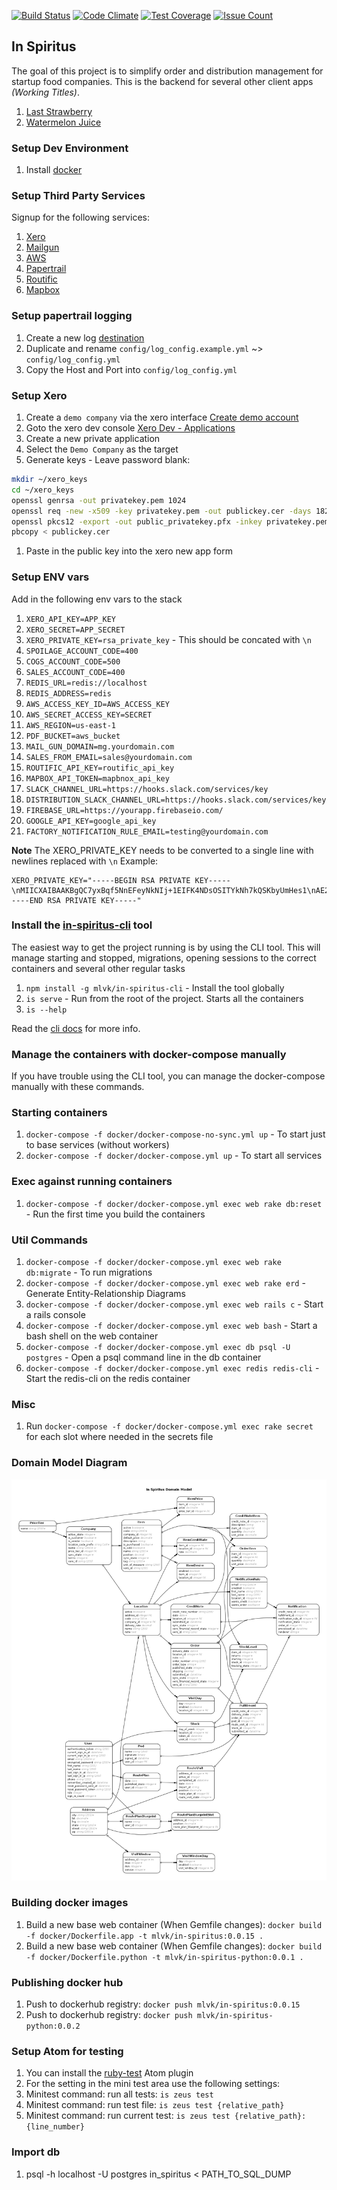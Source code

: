 [![Build Status](https://travis-ci.org/mlvk/in-spiritus.svg?branch=master)](https://travis-ci.org/mlvk/in-spiritus)
[![Code Climate](https://codeclimate.com/github/mlvk/in-spiritus/badges/gpa.svg)](https://codeclimate.com/github/mlvk/in-spiritus)
[![Test Coverage](https://codeclimate.com/github/mlvk/in-spiritus/badges/coverage.svg)](https://codeclimate.com/github/mlvk/in-spiritus/coverage)
[![Issue Count](https://codeclimate.com/github/mlvk/in-spiritus/badges/issue_count.svg)](https://codeclimate.com/github/mlvk/in-spiritus)
## In Spiritus
The goal of this project is to simplify order and distribution management for startup food companies. This is the backend for several other client apps *(Working Titles)*.

1. [Last Strawberry](https://github.com/mlvk/last-strawberry)
1. [Watermelon Juice](https://github.com/mlvk/watermelon-juice)

### Setup Dev Environment
1. Install [docker](https://docs.docker.com/engine/installation/)

### Setup Third Party Services
Signup for the following services:

1. [Xero](http://xero.com)
1. [Mailgun](http://mailgun.com)
1. [AWS](https://aws.amazon.com/)
1. [Papertrail](https://papertrailapp.com/)
1. [Routific](https://routific.com)
1. [Mapbox](https://www.mapbox.com/)

### Setup papertrail logging
1. Create a new log [destination](https://papertrailapp.com/account/destinations)
1. Duplicate and rename `config/log_config.example.yml` ~> `config/log_config.yml`
1. Copy the Host and Port into `config/log_config.yml`

### Setup Xero
1. Create a `demo company` via the xero interface [Create demo account](https://my.xero.com/!xkcD/Dashboard)
1. Goto the xero dev console [Xero Dev - Applications](https://app.xero.com/Application/List)
1. Create a new private application
1. Select the `Demo Company` as the target
1. Generate keys - Leave password blank:

  ```bash
  mkdir ~/xero_keys
  cd ~/xero_keys
  openssl genrsa -out privatekey.pem 1024
  openssl req -new -x509 -key privatekey.pem -out publickey.cer -days 1825
  openssl pkcs12 -export -out public_privatekey.pfx -inkey privatekey.pem -in publickey.cer
  pbcopy < publickey.cer
  ```
1. Paste in the public key into the xero new app form

### Setup ENV vars
Add in the following env vars to the stack

1. `XERO_API_KEY=APP_KEY`
1. `XERO_SECRET=APP_SECRET`
1. `XERO_PRIVATE_KEY=rsa_private_key` - This should be concated with `\n`
1. `SPOILAGE_ACCOUNT_CODE=400`
1. `COGS_ACCOUNT_CODE=500`
1. `SALES_ACCOUNT_CODE=400`
1. `REDIS_URL=redis://localhost`
1. `REDIS_ADDRESS=redis`
1. `AWS_ACCESS_KEY_ID=AWS_ACCESS_KEY`
1. `AWS_SECRET_ACCESS_KEY=SECRET`
1. `AWS_REGION=us-east-1`
1. `PDF_BUCKET=aws_bucket`
1. `MAIL_GUN_DOMAIN=mg.yourdomain.com`
1. `SALES_FROM_EMAIL=sales@yourdomain.com`
1. `ROUTIFIC_API_KEY=routific_api_key`
1. `MAPBOX_API_TOKEN=mapbnox_api_key`
1. `SLACK_CHANNEL_URL=https://hooks.slack.com/services/key`
1. `DISTRIBUTION_SLACK_CHANNEL_URL=https://hooks.slack.com/services/key`
1. `FIREBASE_URL=https://yourapp.firebaseio.com/`
1. `GOOGLE_API_KEY=google_api_key`
1. `FACTORY_NOTIFICATION_RULE_EMAIL=testing@yourdomain.com`

**Note** The XERO_PRIVATE_KEY needs to be converted to a single line with newlines replaced with `\n`
Example:

```
XERO_PRIVATE_KEY="-----BEGIN RSA PRIVATE KEY-----\nMIICXAIBAAKBgQC7yxBqf5NnEFeyNkNIj+1EIFK4NDsOSITYkNh7kQSKbyUmHes1\nAE29ePg7+S8mYhMBfQy0U/2IGI9RDsQKsZLpEj0iiBpBLtl0N1sg90Nc+RjEAPaR\nA63bKVDi1fCstilaQbXN7dQeGEOg83Zh/5WzNtdJlC823iDoWwCWVhK63wIDAQAB\nAoGARZCKazkJDHO0WLLbJ8URGlxy6AOJINhiRasaVmO47+MOOpl2Xx9RrLPkvKtM\n+QX5jmKZUu+NsqhOZrN2kZOIHKS7lV/+6HkxCVhmkWFN1Y0oapaZ8Gggp7OJ2uwP\nv3eXeOzZnlqY/cwjDzntgyO5Gyek47rwh319q62VRxwJ/wECQQD5LRCRfQryrYgu\nVO2wjOeWX3bfHI8wk+8wjwQ7BSdROME2N+/opUuWUZ5pmjaowEYuSuEqdakkDIfU\n1EseYwFfAkEAwO+nYRrMIW9Jv7zWB0sHK3f01rQqL0uRudRkZoaMKRu+CzODOdHX\n3PMqgPlip9OypK/uDRL1teQ8zj+QDTs2gQJBALOmxSJQSFttuBjHjNPU04g8bhRU\nnvyEPFkDVCaFcbKCu/MuY1+WBahsU22LLUt/zVnFDRDC4l8mVayiH0LaWPsCQH2i\nkWgWPx71jruiJ+0P2ldgAbteDqpFl1tfBxIMQ3Dxc8tve+BG2T4zylW6D5ghro63\nUViKJB6RxVa45WD4UgECQFWqHSe84+hoNgel5gZw2nIF8kNvnT0mI6EQRTfXqFcG\nXlR1tb04Ega6LrgXD7W120NXPKK+R3GO2AxIi7vg9qU=\n-----END RSA PRIVATE KEY-----"
```

### Install the [in-spiritus-cli](https://github.com/mlvk/in-spiritus-cli) tool
The easiest way to get the project running is by using the CLI tool. This will manage starting and stopped, migrations, opening sessions to the correct containers and several other regular tasks

1. `npm install -g mlvk/in-spiritus-cli` - Install the tool globally
1. `is serve` - Run from the root of the project. Starts all the containers
1. `is --help`

Read the [cli docs](https://github.com/mlvk/in-spiritus-cli) for more info.

### Manage the containers with docker-compose manually
If you have trouble using the CLI tool, you can manage the docker-compose manually with these commands.

### Starting containers
1. `docker-compose -f docker/docker-compose-no-sync.yml up` - To start just to base services (without workers)
1. `docker-compose -f docker/docker-compose.yml up` - To start all services

### Exec against running containers
1. `docker-compose -f docker/docker-compose.yml exec web rake db:reset` - Run the first time you build the containers

### Util Commands
1. `docker-compose -f docker/docker-compose.yml exec web rake db:migrate` - To run migrations
1. `docker-compose -f docker/docker-compose.yml exec web rake erd` - Generate Entity-Relationship Diagrams
1. `docker-compose -f docker/docker-compose.yml exec web rails c` - Start a rails console
1. `docker-compose -f docker/docker-compose.yml exec web bash` - Start a bash shell on the web container
1. `docker-compose -f docker/docker-compose.yml exec db psql -U postgres` - Open a psql command line in the db container
1. `docker-compose -f docker/docker-compose.yml exec redis redis-cli` - Start the redis-cli on the redis container

### Misc
1. Run `docker-compose -f docker/docker-compose.yml exec rake secret` for each slot where needed in the secrets file

### Domain Model Diagram
![alt tag](https://github.com/brancusi/in-spiritus/blob/master/erd.png)

### Building docker images
1. Build a new base web container (When Gemfile changes): `docker build -f docker/Dockerfile.app -t mlvk/in-spiritus:0.0.15 .`
1. Build a new base web container (When Gemfile changes): `docker build -f docker/Dockerfile.python -t mlvk/in-spiritus-python:0.0.1 .`

### Publishing docker hub
1. Push to dockerhub registry: `docker push mlvk/in-spiritus:0.0.15`
1. Push to dockerhub registry: `docker push mlvk/in-spiritus-python:0.0.2`

### Setup Atom for testing
1. You can install the [ruby-test](https://atom.io/packages/ruby-test) Atom plugin
1. For the setting in the mini test area use the following settings:
  1. Minitest command: run all tests: `is zeus test`
  1. Minitest command: run test file: `is zeus test {relative_path}`
  1. Minitest command: run current test: `is zeus test {relative_path}:{line_number}`


### Import db
1. psql -h localhost -U postgres in_spiritus < PATH_TO_SQL_DUMP
